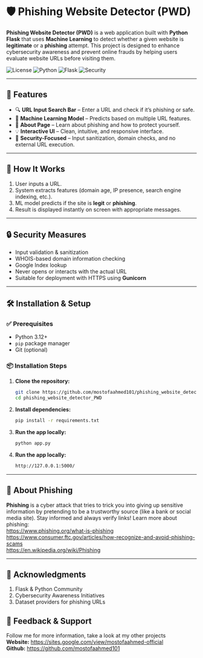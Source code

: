 # 🛡️ Phishing Website Detector (PWD)

**Phishing Website Detector (PWD)** is a web application built with **Python Flask** that uses **Machine Learning** to detect whether a given website is **legitimate** or a **phishing** attempt. This project is designed to enhance cybersecurity awareness and prevent online frauds by helping users evaluate website URLs before visiting them.

![License](https://img.shields.io/badge/license-MIT-green)
![Python](https://img.shields.io/badge/python-3.9%2B-blue)
![Flask](https://img.shields.io/badge/framework-Flask-orange)
![Security](https://img.shields.io/badge/security-focused-critical)

---

## 📌 Features

- 🔍 **URL Input Search Bar** – Enter a URL and check if it’s phishing or safe.
- 🤖 **Machine Learning Model** – Predicts based on multiple URL features.
- 📘 **About Page** – Learn about phishing and how to protect yourself.
- 💡 **Interactive UI** – Clean, intuitive, and responsive interface.
- 🧰 **Security-Focused** – Input sanitization, domain checks, and no external URL execution.

---

## 🧠 How It Works

1. User inputs a URL.
2. System extracts features (domain age, IP presence, search engine indexing, etc.).
3. ML model predicts if the site is **legit** or **phishing**.
4. Result is displayed instantly on screen with appropriate messages.

---

## 🔒 Security Measures

- Input validation & sanitization
- WHOIS-based domain information checking
- Google Index lookup
- Never opens or interacts with the actual URL
- Suitable for deployment with HTTPS using **Gunicorn**

---

## 🛠 Installation & Setup

### ✅ Prerequisites

- Python 3.12+
- `pip` package manager
- Git (optional)

### 📦 Installation Steps

1. **Clone the repository:**

   ```bash
   git clone https://github.com/mostofaahmed101/phishing_website_detector_PWD.git
   cd phishing_website_detector_PWD
   ```
2. **Install dependencies:**

    ```bash
    pip install -r requirements.txt
    ```
3. **Run the app locally:**

    ```bash
    python app.py
    ```
4. **Run the app locally:**

    ```bash
    http://127.0.0.1:5000/
    ```

---

## 📖 About Phishing
**Phishing** is a cyber attack that tries to trick you into giving up sensitive information by pretending to be a trustworthy source (like a bank or social media site). Stay informed and always verify links!
Learn more about phishing: <br>
    https://www.phishing.org/what-is-phishing <br>
    https://www.consumer.ftc.gov/articles/how-recognize-and-avoid-phishing-scams <br>
    https://en.wikipedia.org/wiki/Phishing

---

## 🎉 Acknowledgments
1. Flask & Python Community
2. Cybersecurity Awareness Initiatives
3. Dataset providers for phishing URLs


## 💬 Feedback & Support
Follow me for more information, take a look at my other projects <br>
**Website:** https://sites.google.com/view/mostofaahmed-official <br>
**Github:** https://github.com/mostofaahmed101
